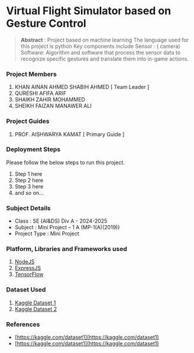 # Virtual  Flight Simulator based on Gesture Control

> **Abstract** : Project based on machine learning
 The language used for this project is python
Key components include
Sensor : ( camera) 
Software: Algorithm and software that process the sensor data to recognize specific gestures and translate them into in-game actions.

### Project Members
1. KHAN AINAN AHMED SHABIH AHMED  [ Team Leader ] 
2. QURESHI AFIFA ARIF 
3. SHAIKH ZAHIR MOHAMMED 
4. SHEIKH FAIZAN MANAWER ALI 

### Project Guides
1. PROF. AISHWARYA KAMAT  [ Primary Guide ] 

### Deployment Steps
Please follow the below steps to run this project.
1. Step 1 here
2. Step 2 here
3. Step 3 here
3. and so on...

### Subject Details
- Class : SE (AI&DS) Div A - 2024-2025
- Subject : Mini Project – 1 A (MP-1(A)(2019))
- Project Type : Mini Project

### Platform, Libraries and Frameworks used
1. [NodeJS](https://nodejs.org)
2. [ExpressJS](https://expressjs.org)
3. [TensorFlow](https://tensorflowjs.com)

### Dataset Used
1. [Kaggle Dataset 1](https://kaggle.com/dataset1)
2. [Kaggle Dataset 2](https://kaggle.com/dataset2)

### References
- [https://kaggle.com/dataset1](https://kaggle.com/dataset1)
- [https://kaggle.com/dataset1](https://kaggle.com/dataset1)
